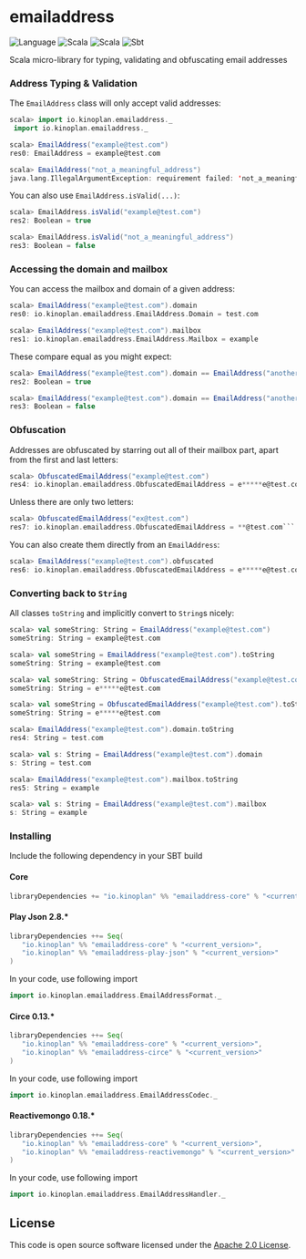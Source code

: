 emailaddress
==================

![Language](https://img.shields.io/badge/Language-Scala-red.svg?logo=Scala&logoColor=red)
![Scala](https://img.shields.io/badge/scala-2.12.10-red)
![Scala](https://img.shields.io/badge/scala-2.13.1-red)
![Sbt](https://img.shields.io/badge/sbt-1.3.8-blue)

Scala micro-library for typing, validating and obfuscating email addresses

### Address Typing & Validation
The `EmailAddress` class will only accept valid addresses:

```scala
scala> import io.kinoplan.emailaddress._
 import io.kinoplan.emailaddress._

scala> EmailAddress("example@test.com")
res0: EmailAddress = example@test.com

scala> EmailAddress("not_a_meaningful_address")
java.lang.IllegalArgumentException: requirement failed: 'not_a_meaningful_address' is not a valid email address
```

You can also use `EmailAddress.isValid(...)`:

```scala
scala> EmailAddress.isValid("example@test.com")
res2: Boolean = true

scala> EmailAddress.isValid("not_a_meaningful_address")
res3: Boolean = false
```

### Accessing the domain and mailbox

You can access the mailbox and domain of a given address:

```scala
scala> EmailAddress("example@test.com").domain
res0: io.kinoplan.emailaddress.EmailAddress.Domain = test.com

scala> EmailAddress("example@test.com").mailbox
res1: io.kinoplan.emailaddress.EmailAddress.Mailbox = example
```

These compare equal as you might expect:

```scala
scala> EmailAddress("example@test.com").domain == EmailAddress("another@test.com").domain
res2: Boolean = true

scala> EmailAddress("example@test.com").domain == EmailAddress("another@test.co.uk").domain
res3: Boolean = false
```

### Obfuscation
Addresses are obfuscated by starring out all of their mailbox part, apart from the first and last letters:

```scala
scala> ObfuscatedEmailAddress("example@test.com")
res4: io.kinoplan.emailaddress.ObfuscatedEmailAddress = e*****e@test.com
```
Unless there are only two letters:

```scala
scala> ObfuscatedEmailAddress("ex@test.com")
res7: io.kinoplan.emailaddress.ObfuscatedEmailAddress = **@test.com```

```

You can also create them directly from an `EmailAddress`:

```scala
scala> EmailAddress("example@test.com").obfuscated
res6: io.kinoplan.emailaddress.ObfuscatedEmailAddress = e*****e@test.com
```


### Converting back to `String`
All classes `toString` and implicitly convert to `String`s nicely:

```scala
scala> val someString: String = EmailAddress("example@test.com")
someString: String = example@test.com

scala> val someString = EmailAddress("example@test.com").toString
someString: String = example@test.com

scala> val someString: String = ObfuscatedEmailAddress("example@test.com")
someString: String = e*****e@test.com

scala> val someString = ObfuscatedEmailAddress("example@test.com").toString
someString: String = e*****e@test.com

scala> EmailAddress("example@test.com").domain.toString
res4: String = test.com

scala> val s: String = EmailAddress("example@test.com").domain
s: String = test.com

scala> EmailAddress("example@test.com").mailbox.toString
res5: String = example

scala> val s: String = EmailAddress("example@test.com").mailbox
s: String = example
```

### Installing

Include the following dependency in your SBT build

#### Core

```scala
libraryDependencies += "io.kinoplan" %% "emailaddress-core" % "<current_version>"
```

#### Play Json 2.8.*

```scala
libraryDependencies ++= Seq(
   "io.kinoplan" %% "emailaddress-core" % "<current_version>",
   "io.kinoplan" %% "emailaddress-play-json" % "<current_version>"
)
```

In your code, use following import
```scala
import io.kinoplan.emailaddress.EmailAddressFormat._
```

#### Circe 0.13.*

```scala
libraryDependencies ++= Seq(
   "io.kinoplan" %% "emailaddress-core" % "<current_version>",
   "io.kinoplan" %% "emailaddress-circe" % "<current_version>"
)
```

In your code, use following import
```scala
import io.kinoplan.emailaddress.EmailAddressCodec._
```

#### Reactivemongo 0.18.*

```scala
libraryDependencies ++= Seq(
   "io.kinoplan" %% "emailaddress-core" % "<current_version>",
   "io.kinoplan" %% "emailaddress-reactivemongo" % "<current_version>"
)
```

In your code, use following import
```scala
import io.kinoplan.emailaddress.EmailAddressHandler._
```

## License ##
 
This code is open source software licensed under the [Apache 2.0 License]("http://www.apache.org/licenses/LICENSE-2.0.html").
